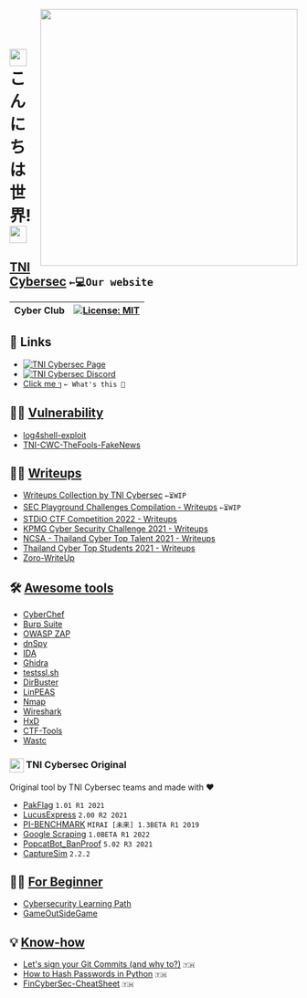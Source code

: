<br>
<img align="right" src="https://imgur.com/SN6ZqUt.png" width="450"></img>
<p align="center">
</br>	

# <img src="https://media.giphy.com/media/hvRJCLFzcasrR4ia7z/giphy.gif" width="30"> こんにちは世界! <img src="https://media.giphy.com/media/hvRJCLFzcasrR4ia7z/giphy.gif" width="30">
## [TNI Cybersec](https://tni-cybersec.github.io) `←💻Our website`
|Cyber Club|[![License: MIT](https://img.shields.io/badge/license-MIT-blue?style=flat-square)](LICENSE)|
|----|----|

## 🔗 Links
- [![TNI Cybersec Page](https://img.shields.io/badge/TNI%20Cybersec-Like-blue?style=social&logo=facebook)](https://www.facebook.com/TNICybersec)
- [![TNI Cybersec Discord](https://img.shields.io/badge/TNI%20Cybersec-Join-black?style=social&logo=discord)](https://discord.gg/ETMkrHSGZG)
- [Click me ๆ](https://tni-cybersec.github.io/nevergonnagiveyouup) `← What's this 👀`

## 🧛‍♂️ [Vulnerability](https://github.com/TNI-Cybersec/.github/blob/main/profile/vulnerability.md)
- [log4shell-exploit](https://github.com/TNI-Cybersec/log4shell-exploit)
- [TNI-CWC-TheFools-FakeNews](https://github.com/babebbu/TNI-CWC-TheFools-FakeNews#tni-cwc-thefools-fakenews)

## 👨‍💻 [Writeups](https://github.com/TNI-Cybersec/.github/blob/main/profile/writeups.md)
- [Writeups Collection by TNI Cybersec](https://tni-cybersec.github.io/writeups) `←⏳WIP`
- [SEC Playground Challenges Compilation - Writeups](https://github.com/TNI-Cybersec/SECPlayground-Writeups) `←⏳WIP`
- [STDiO CTF Competition 2022 - Writeups](https://github.com/TNI-Cybersec/STDiO_CTF_2022)
- [KPMG Cyber Security Challenge 2021 - Writeups](https://github.com/TNI-Cybersec/KPMG_Cyber_Security_Challenge_2021_Writeups)
- [NCSA - Thailand Cyber Top Talent 2021 - Writeups](https://github.com/karinzaa/NCSA_Senior_Write_Up)
- [Thailand Cyber Top Students 2021 - Writeups](https://github.com/TNI-Cybersec/Thailand_Cyber_Top_Students_2021)
- [Zoro-WriteUp](https://github.com/babebbu/Zoro-WriteUp)

## 🛠 [Awesome tools](https://github.com/TNI-Cybersec/.github/blob/main/profile/awesometools.md)
- [CyberChef](https://gchq.github.io/CyberChef)
- [Burp Suite](https://portswigger.net/burp)
- [OWASP ZAP](https://www.zaproxy.org)
- [dnSpy](https://github.com/dnSpy/dnSpy)
- [IDA](https://hex-rays.com/ida-free/#download)
- [Ghidra](https://ghidra-sre.org)
- [testssl.sh](https://github.com/drwetter/testssl.sh)
- [DirBuster ](https://github.com/KajanM/DirBuster)
- [LinPEAS](https://github.com/carlospolop/PEASS-ng/tree/master/linPEAS)
- [Nmap](https://nmap.org)
- [Wireshark](https://www.wireshark.org/download.html)
- [HxD](https://mh-nexus.de/en/hxd)
- [CTF-Tools](https://github.com/babebbu/CTF-Tools)
- [Wastc](https://github.com/babebbu/wastc)

### <img align="center" src="https://imgur.com/SN6ZqUt.png" width="25"></img> TNI Cybersec Original
Original tool by TNI Cybersec teams and made with ❤️
 - [PakFlag](https://github.com/TNI-Cybersec/PakFlag) `1.01 R1 2021`
 - [LucusExpress](https://github.com/karinzaa/LucusExpress) `2.00 R2 2021`
 - [PI-BENCHMARK](https://github.com/karinzaa/PI-BENCHMARK) `MIRAI [未来] 1.3BETA R1 2019`
 - [Google Scraping](https://github.com/richeyphu/ITE-425/blob/main/ML/Assignment-1.py) `1.0BETA R1 2022`
 - [PopcatBot_BanProof](https://github.com/karinzaa/PopcatBot_BanProof) `5.02 R3 2021`
 - [CaptureSim](https://github.com/babebbu/CaptureSim) `2.2.2`

## 🤷‍♂️ [For Beginner](https://github.com/TNI-Cybersec/.github/blob/main/profile/forbeginner.md)
- [Cybersecurity Learning Path](https://docs.google.com/document/d/1JyOyCK6TmY-WOTmesg1ybG03_7t1eAFfV7E61vebEsw/edit?usp=sharing)
- [GameOutSideGame](https://github.com/TanametTpk/gameOutSideGame/releases/tag/v1.0.0)

## 💡 [Know-how](https://github.com/TNI-Cybersec/.github/blob/main/profile/knowhow.md)
- [Let's sign your Git Commits (and why to?)](https://medium.com/@akaraX/1146cfa0a9c9) `🇹🇭`
- [How to Hash Passwords in Python](https://medium.com/@akaraX/62f11a3d8dae) `🇹🇭`
- [FinCyberSec-CheatSheet](https://github.com/babebbu/FinCyberSec-CheatSheet) `🇹🇭`
